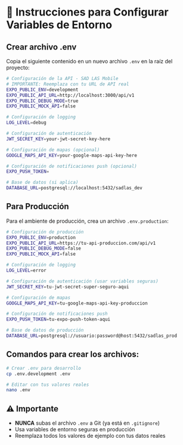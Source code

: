 # 🔧 Instrucciones para Configurar Variables de Entorno

## Crear archivo .env

Copia el siguiente contenido en un nuevo archivo `.env` en la raíz del proyecto:

```bash
# Configuración de la API - SAD LAS Mobile
# IMPORTANTE: Reemplaza con tu URL de API real
EXPO_PUBLIC_ENV=development
EXPO_PUBLIC_API_URL=http://localhost:3000/api/v1
EXPO_PUBLIC_DEBUG_MODE=true
EXPO_PUBLIC_MOCK_API=false

# Configuración de logging
LOG_LEVEL=debug

# Configuración de autenticación
JWT_SECRET_KEY=your-jwt-secret-key-here

# Configuración de mapas (opcional)
GOOGLE_MAPS_API_KEY=your-google-maps-api-key-here

# Configuración de notificaciones push (opcional)
EXPO_PUSH_TOKEN=

# Base de datos (si aplica)
DATABASE_URL=postgresql://localhost:5432/sadlas_dev
```

## Para Producción

Para el ambiente de producción, crea un archivo `.env.production`:

```bash
# Configuración de producción
EXPO_PUBLIC_ENV=production
EXPO_PUBLIC_API_URL=https://tu-api-produccion.com/api/v1
EXPO_PUBLIC_DEBUG_MODE=false
EXPO_PUBLIC_MOCK_API=false

# Configuración de logging
LOG_LEVEL=error

# Configuración de autenticación (usar variables seguras)
JWT_SECRET_KEY=tu-jwt-secret-super-seguro-aqui

# Configuración de mapas
GOOGLE_MAPS_API_KEY=tu-google-maps-api-key-produccion

# Configuración de notificaciones push
EXPO_PUSH_TOKEN=tu-expo-push-token-aqui

# Base de datos de producción
DATABASE_URL=postgresql://usuario:password@host:5432/sadlas_prod
```

## Comandos para crear los archivos:

```bash
# Crear .env para desarrollo
cp .env.development .env

# Editar con tus valores reales
nano .env
```

## ⚠️ Importante

- **NUNCA** subas el archivo `.env` a Git (ya está en `.gitignore`)
- Usa variables de entorno seguras en producción
- Reemplaza todos los valores de ejemplo con tus datos reales
